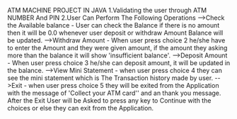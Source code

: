 ATM MACHINE PROJECT IN JAVA
1.Validating the user through ATM NUMBER And PIN
2.User Can Perform The Following Operations
-->Check the Available balance - User can check the Balance if there is no amount then it will be 0.0 whenever user deposit or withdraw Amount Balance will be updated.
-->Withdraw Amount - When user press choice 2  he/she have to enter the Amount and they were given amount, if the amount they asking more than the balance it will show 'insufficient balance'.
-->Deposit Amount - When user press choice 3 he/she can deposit amount, it will be updated in the balance.
-->View Mini Statement - when user press choice 4 they can see the mini statement which is The Transaction history made by user.
-->Exit - when user press choice 5 they will be exited from the Application with the message of 'Collect your ATM card'' and an thank you message. 
After the Exit User will be Asked to press any key to Continue with the choices or else they can exit from the Application.



